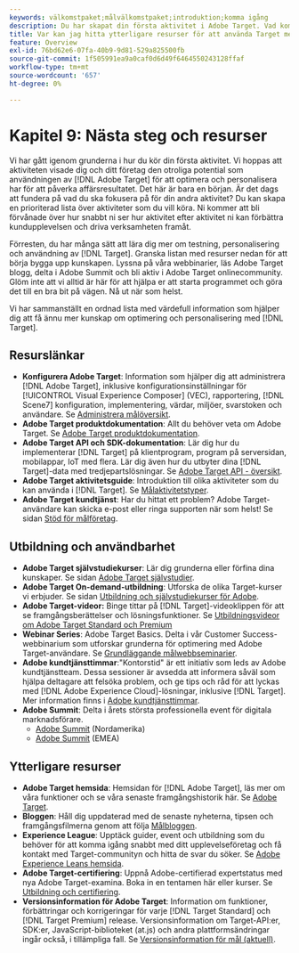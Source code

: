 ```yaml
---
keywords: välkomstpaket;målvälkomstpaket;introduktion;komma igång
description: Du har skapat din första aktivitet i Adobe Target. Vad kommer härnäst? I den här artikeln finns länkar till ytterligare resurser, självstudiekurser och instruktionsvideor.
title: Var kan jag hitta ytterligare resurser för att använda Target mer effektivt?
feature: Overview
exl-id: 76bd62e6-07fa-40b9-9d81-529a825500fb
source-git-commit: 1f505991ea9a0caf0d6d49f6464550243128ffaf
workflow-type: tm+mt
source-wordcount: '657'
ht-degree: 0%

---
```


# Kapitel 9: Nästa steg och resurser

Vi har gått igenom grunderna i hur du kör din första aktivitet. Vi hoppas att aktiviteten visade dig och ditt företag den otroliga potential som användningen av [!DNL Adobe Target] för att optimera och personalisera har för att påverka affärsresultatet. Det här är bara en början. Är det dags att fundera på vad du ska fokusera på för din andra aktivitet? Du kan skapa en prioriterad lista över aktiviteter som du vill köra. Ni kommer att bli förvånade över hur snabbt ni ser hur aktivitet efter aktivitet ni kan förbättra kundupplevelsen och driva verksamheten framåt.

Förresten, du har många sätt att lära dig mer om testning, personalisering och användning av [!DNL Target]. Granska listan med resurser nedan för att börja bygga upp kunskapen. Lyssna på våra webbinarier, läs Adobe Target blogg, delta i Adobe Summit och bli aktiv i Adobe Target onlinecommunity. Glöm inte att vi alltid är här för att hjälpa er att starta programmet och göra det till en bra bit på vägen. Nå ut när som helst.

Vi har sammanställt en ordnad lista med värdefull information som hjälper dig att få ännu mer kunskap om optimering och personalisering med [!DNL Target].

## Resurslänkar

* **Konfigurera Adobe Target**: Information som hjälper dig att administrera [!DNL Adobe Target], inklusive konfigurationsinställningar för [!UICONTROL Visual Experience Composer] (VEC), rapportering, [!DNL Scene7] konfiguration, implementering, värdar, miljöer, svarstoken och användare. Se [Administrera målöversikt](/help/main/administrating-target/administrating-target.md).
* **Adobe Target produktdokumentation**: Allt du behöver veta om Adobe Target. Se [Adobe Target produktdokumentation](https://experienceleague.adobe.com/docs/target/using/target-home.html?lang=sv-SE).
* **Adobe Target API och SDK-dokumentation**: Lär dig hur du implementerar [!DNL Target] på klientprogram, program på serversidan, mobilappar, IoT med flera. Lär dig även hur du utbyter dina [!DNL Target]-data med tredjepartslösningar. Se [Adobe Target API - översikt](/help/main/api/api-overview.md).
* **Adobe Target aktivitetsguide**: Introduktion till olika aktiviteter som du kan använda i [!DNL Target]. Se [Målaktivitetstyper](/help/main/c-activities/target-activities-guide.md).
* **Adobe Target kundtjänst**: Har du hittat ett problem? Adobe Target-användare kan skicka e-post eller ringa supporten när som helst! Se sidan [Stöd för målföretag](https://helpx.adobe.com/se/contact/enterprise-support.ec.html#target).

## Utbildning och användbarhet

* **Adobe Target självstudiekurser**: Lär dig grunderna eller förfina dina kunskaper. Se sidan [Adobe Target självstudier](https://experienceleague.adobe.com/docs/target-learn/tutorials/overview.html?lang=sv-SE).
* **Adobe Target On-demand-utbildning**: Utforska de olika Target-kurser vi erbjuder. Se sidan [Utbildning och självstudiekurser för Adobe](https://helpx.adobe.com/se/learning.html?promoid=KAUDK).
* **Adobe Target-videor:** Binge tittar på [!DNL Target]-videoklippen för att se framgångsberättelser och lösningsfunktioner. Se [Utbildningsvideor om Adobe Target Standard och Premium](/help/main/c-intro/target-standard-premium-training-videos.md)
* **Webinar Series**: Adobe Target Basics. Delta i vår Customer Success-webbinarium som utforskar grunderna för optimering med Adobe Target-användare. Se [Grundläggande målwebbseminarier](/help/main/cmp-resources-and-contact-information.md#concept_11902FAC95C64479AABE020557A7EEE4).
* **Adobe kundtjänsttimmar**:&quot;Kontorstid&quot; är ett initiativ som leds av Adobe kundtjänstteam. Dessa sessioner är avsedda att informera såväl som hjälpa deltagare att felsöka problem, och ge tips och råd för att lyckas med [!DNL Adobe Experience Cloud]-lösningar, inklusive [!DNL Target]. Mer information finns i [Adobe kundtjänsttimmar](/help/main/cmp-resources-and-contact-information.md#concept_58EA30379D3B48C4848BA2A8C464A5B7).
* **Adobe Summit**: Delta i årets största professionella event för digitala marknadsförare.
   * [Adobe Summit](https://summit.adobe.com/na/) (Nordamerika)
   * [Adobe Summit](https://summit-emea.adobe.com/emea/) (EMEA)

## Ytterligare resurser

* **Adobe Target hemsida**: Hemsidan för [!DNL Adobe Target], läs mer om våra funktioner och se våra senaste framgångshistorik här. Se [Adobe Target](https://www.adobe.com/marketing/target.html).
* **Bloggen**: Håll dig uppdaterad med de senaste nyheterna, tipsen och framgångsfilmerna genom att följa [Målbloggen](https://blog.adobe.com/en/topics/target).
* **Experience League**: Upptäck guider, event och utbildning som du behöver för att komma igång snabbt med ditt upplevelseföretag och få kontakt med Target-communityn och hitta de svar du söker. Se [Adobe Experience Leans hemsida](https://experienceleague.adobe.com/sv#home).
* **Adobe Target-certifiering**: Uppnå Adobe-certifierad expertstatus med nya Adobe Target-examina. Boka in en tentamen här eller kurser. Se [Utbildning och certifiering](/help/main/c-intro/training-and-certification.md).
* **Versionsinformation för Adobe Target**: Information om funktioner, förbättringar och korrigeringar för varje [!DNL Target Standard] och [!DNL Target Premium] release. Versionsinformation om Target-API:er, SDK:er, JavaScript-biblioteket (at.js) och andra plattformsändringar ingår också, i tillämpliga fall. Se [Versionsinformation för mål (aktuell)](/help/main/r-release-notes/release-notes.md).
